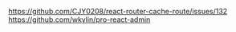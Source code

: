 https://github.com/CJY0208/react-router-cache-route/issues/132
https://github.com/wkylin/pro-react-admin
